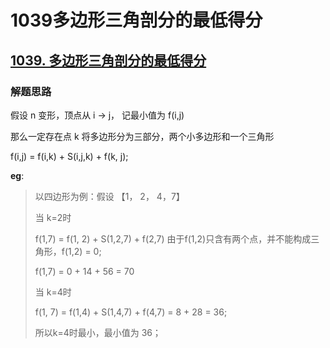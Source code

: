 # 1039多边形三角剖分的最低得分

##  [1039. 多边形三角剖分的最低得分](https://leetcode.cn/problems/minimum-score-triangulation-of-polygon/)

### 解题思路

假设 n 变形，顶点从 i -> j， 记最小值为 f(i,j)

那么一定存在点 k 将多边形分为三部分，两个小多边形和一个三角形

f(i,j) = f(i,k) + S(i,j,k) + f(k, j);

**eg**:

> 以四边形为例：假设 【1， 2， 4，7】
>
> 当 k=2时
>
> f(1,7) = f(1, 2) + S(1,2,7) + f(2,7) 由于f(1,2)只含有两个点，并不能构成三角形，f(1,2) = 0; 
>
> f(1,7) = 0 + 14 + 56 = 70
>
> 当 k=4时
>
> f(1, 7) = f(1,4) + S(1,4,7) + f(4,7) = 8 + 28 = 36;
>
> 所以k=4时最小，最小值为 36；
